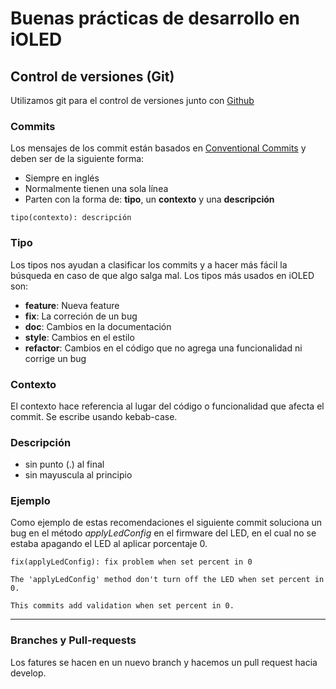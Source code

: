 # Buenas prácticas de desarrollo en iOLED

## Control de versiones (Git)

Utilizamos git para el control de versiones junto con [Github](https://github.com/ioled)

### **Commits**

Los mensajes de los commit están basados en [Conventional Commits](https://www.conventionalcommits.org/en/v1.0.0/) y deben ser de la 
siguiente forma:

- Siempre en inglés
- Normalmente tienen una sola línea
- Parten con la forma de: **tipo**, un **contexto** y una **descripción**

```
tipo(contexto): descripción
```

### **Tipo**

Los tipos nos ayudan a clasificar los commits y a hacer más fácil la búsqueda en caso de que algo salga mal. Los tipos más usados en iOLED son:

- **feature**: Nueva feature
- **fix**: La correción de un bug
- **doc**: Cambios en la documentación
- **style**: Cambios en el estilo
- **refactor**: Cambios en el código que no agrega una funcionalidad ni corrige un bug

### **Contexto**

El contexto hace referencia al lugar del código o funcionalidad que afecta el commit. Se escribe usando kebab-case.

### **Descripción**

- sin punto (.) al final
- sin mayuscula al principio

### Ejemplo

Como ejemplo de estas recomendaciones el siguiente commit soluciona un bug en el método *applyLedConfig* en el firmware del LED, en el cual no se estaba apagando el LED al aplicar porcentaje 0.

```
fix(applyLedConfig): fix problem when set percent in 0

The 'applyLedConfig' method don't turn off the LED when set percent in 0.

This commits add validation when set percent in 0.
```

--- 

### Branches y Pull-requests

Los fatures se hacen en un nuevo branch y hacemos un pull request hacia develop.

